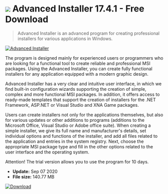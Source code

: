 # ![](https://cdn.softexe.net/static/icon/1/advanced-installer-8325.jpg) Advanced Installer 17.4.1 - Free Download

> Advanced Installer is an advanced program for creating professional installers for various applications in Windows.

[![Advanced Installer](https://gallery.dpcdn.pl/imgc/Tools/9390/g_-_420x350_1.5_-_x20130321121345_00.png)](https://softexe.net/win/development-it/installers/advanced-installer:hcbe.html)

The program is designed mainly for experienced users or programmers who are looking for a functional tool to create reliable and professional MSI packages. Using the Advanced Installer, you can create fully functional installers for any application equipped with a modern graphic design. 
 
 
 Advanced Installer has a very clear and intuitive user interface, in which we find built-in configuration wizards supporting the creation of simple, complex and more functional MSI packages. In addition, it offers access to ready-made templates that support the creation of installers for the .NET Framework, ASP.NET or Visual Studio and XNA Game packages.
 
 Users can create installers not only for the applications themselves, but also for various updates or other additions to programs (additions to the Microsoft Office, Visual Studio or Adobe office suite). When creating a simple installer, we give its full name and manufacturer's details, set individual options and functions of the installer, and add all files related to the application and entries in the system registry. Next, choose the appropriate MSI package type and fill in the other options related to the user interface and the operating system. 
 
 Attention!
 The trial version allows you to use the program for 10 days.


- **Update:** Sep 07 2020
- **File size:** 140.77 MB

[![Download](https://cdn.softexe.net/static/img/download.png)](https://softexe.net/win/development-it/installers/advanced-installer:hcbe.html)

